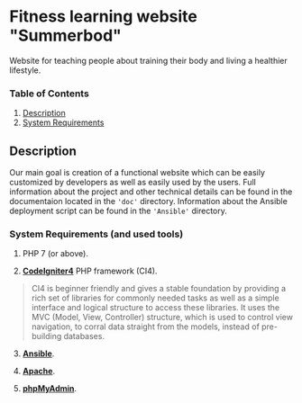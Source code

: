 # Fitness learning website "Summerbod"

Website for teaching people about training their body and living a healthier lifestyle.

### Table of Contents

1. [Description](#description)
1. [System Requirements](#system-requirements)

## Description

Our main goal is creation of a functional website which can be easily customized by
developers as well as easily used by the users. Full information about the project 
and other technical details can be found in the documentaion located in the `'doc'` 
directory. Information about the Ansible deployment script can be found in the `'Ansible'`
directory.

### System Requirements (and used tools)

1. PHP 7 (or above).

2. [**CodeIgniter4**](https://www.codeigniter.com/user_guide/intro/index.html) PHP framework (CI4).

> CI4 is beginner friendly and gives a stable foundation by providing a rich set of libraries for commonly needed tasks
> as well as a simple interface and logical structure to access these libraries. 
> It uses the MVC (Model, View, Controller) structure, which is used to control view navigation, to corral data straight
> from the models, instead of pre-building databases.

3. [**Ansible**](https://github.com/ansible/ansible).

4. [**Apache**](https://httpd.apache.org).

5. [**phpMyAdmin**](https://www.phpmyadmin.net).

